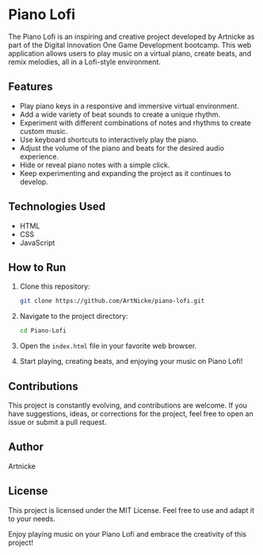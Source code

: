 # Piano Lofi

The Piano Lofi is an inspiring and creative project developed by Artnicke as part of the Digital Innovation One Game Development bootcamp. This web application allows users to play music on a virtual piano, create beats, and remix melodies, all in a Lofi-style environment.

## Features
- Play piano keys in a responsive and immersive virtual environment.
- Add a wide variety of beat sounds to create a unique rhythm.
- Experiment with different combinations of notes and rhythms to create custom music.
- Use keyboard shortcuts to interactively play the piano.
- Adjust the volume of the piano and beats for the desired audio experience.
- Hide or reveal piano notes with a simple click.
- Keep experimenting and expanding the project as it continues to develop.

## Technologies Used
- HTML
- CSS
- JavaScript

## How to Run
1. Clone this repository:
    ```bash
    git clone https://github.com/ArtNicke/piano-lofi.git
    ```

2. Navigate to the project directory:
    ```bash
    cd Piano-Lofi
    ```

3. Open the `index.html` file in your favorite web browser.

4. Start playing, creating beats, and enjoying your music on Piano Lofi!

## Contributions
This project is constantly evolving, and contributions are welcome. If you have suggestions, ideas, or corrections for the project, feel free to open an issue or submit a pull request.

## Author
Artnicke

## License
This project is licensed under the MIT License. Feel free to use and adapt it to your needs.

Enjoy playing music on your Piano Lofi and embrace the creativity of this project!
